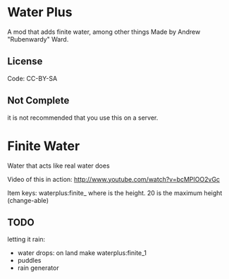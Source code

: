 Water Plus
==========

A mod that adds finite water, among other things
Made by Andrew "Rubenwardy" Ward.

License
-------
   
Code: CC-BY-SA

Not Complete
------------
it is not recommended that you use this on a server.


Finite Water
============

Water that acts like real water does

Video of this in action: http://www.youtube.com/watch?v=bcMPIOO2vGc

Item keys: waterplus:finite_<id>
where <id> is the height. 20 is the maximum height (change-able)

TODO
----

letting it rain:

* water drops: on land make waterplus:finite_1
* puddles
* rain generator